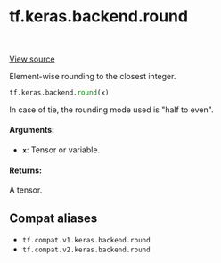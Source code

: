 <div itemscope itemtype="http://developers.google.com/ReferenceObject">
<meta itemprop="name" content="tf.keras.backend.round" />
<meta itemprop="path" content="Stable" />
</div>

# tf.keras.backend.round

<!-- Insert buttons and diff -->

<table class="tfo-notebook-buttons tfo-api" align="left">
</table>

<a target="_blank" href="/code/stable/tensorflow/python/keras/backend.py">View source</a>



Element-wise rounding to the closest integer.

``` python
tf.keras.backend.round(x)
```



<!-- Placeholder for "Used in" -->

In case of tie, the rounding mode used is "half to even".

#### Arguments:


* <b>`x`</b>: Tensor or variable.


#### Returns:

A tensor.


## Compat aliases

* `tf.compat.v1.keras.backend.round`
* `tf.compat.v2.keras.backend.round`

